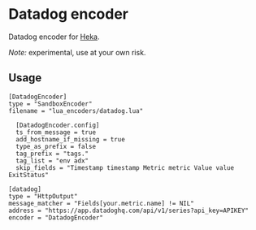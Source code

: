 # Datadog encoder

Datadog encoder for [Heka](http://hekad.readthedocs.org/).

*Note:* experimental, use at your own risk.

## Usage

```
[DatadogEncoder]
type = "SandboxEncoder"
filename = "lua_encoders/datadog.lua"

  [DatadogEncoder.config]
  ts_from_message = true
  add_hostname_if_missing = true
  type_as_prefix = false
  tag_prefix = "tags."
  tag_list = "env adx"
  skip_fields = "Timestamp timestamp Metric metric Value value ExitStatus"

[datadog]
type = "HttpOutput"
message_matcher = "Fields[your.metric.name] != NIL"
address = "https://app.datadoghq.com/api/v1/series?api_key=APIKEY"
encoder = "DatadogEncoder"
```
